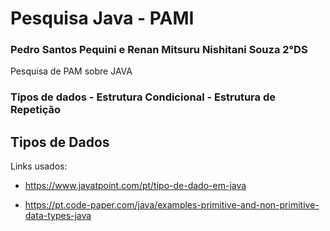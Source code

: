 # Pesquisa Java - PAMI
### Pedro Santos Pequini e Renan Mitsuru Nishitani Souza 2°DS
Pesquisa de PAM sobre JAVA

### Tipos de dados - Estrutura Condicional - Estrutura de Repetição
## Tipos de Dados
























Links usados:
- https://www.javatpoint.com/pt/tipo-de-dado-em-java   
+ https://pt.code-paper.com/java/examples-primitive-and-non-primitive-data-types-java
